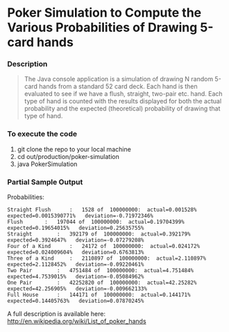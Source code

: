 # Poker Simulation to Compute the Various Probabilities of Drawing 5-card hands

### Description
>The Java console application is a simulation of drawing N random 5-card hands from a standard 52 card deck.
Each hand is then evaluated to see if we have a flush, straight, two-pair etc. hand.  Each type of hand is counted
with the results displayed for both the actual probability and the expected (theoretical) probability of drawing that
type of hand.

### To execute the code
1. git clone the repo to your local machine
2. cd out/production/poker-simulation
3. java PokerSimulation

### Partial Sample Output
Probabilities:

	Straight Flush		:   1528 of  100000000:  actual=0.001528%    expected=0.0015390771%   deviation=-0.71972346%
	Flush		:   197044 of  100000000:  actual=0.19704399%    expected=0.19654015%   deviation=0.25635755%
	Straight		:   392179 of  100000000:  actual=0.392179%    expected=0.3924647%   deviation=-0.07279208%
	Four of a Kind		:   24172 of  100000000:  actual=0.024172%    expected=0.024009604%   deviation=0.6763813%
	Three of a Kind		:   2110897 of  100000000:  actual=2.110897%    expected=2.1128452%   deviation=-0.09220461%
	Two Pair		:   4751484 of  100000000:  actual=4.751484%    expected=4.7539015%   deviation=-0.05084962%
	One Pair		:   42252820 of  100000000:  actual=42.25282%    expected=42.256905%   deviation=-0.009662133%
	Full House		:   144171 of  100000000:  actual=0.144171%    expected=0.14405763%   deviation=0.07870245%

A full description is available here:  http://en.wikipedia.org/wiki/List_of_poker_hands
